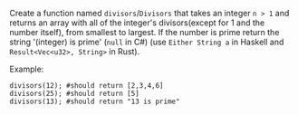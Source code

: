 Create a function named ```divisors```/```Divisors``` that takes an integer ```n > 1``` and returns an array with all of the integer's divisors(except for 1 and the number itself), from smallest to largest. If the number is prime return the string '(integer) is prime' (```null``` in C#) (use ```Either String a``` in Haskell and ```Result<Vec<u32>, String>``` in Rust).

Example:
```
divisors(12); #should return [2,3,4,6]
divisors(25); #should return [5]
divisors(13); #should return "13 is prime"
```